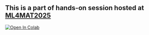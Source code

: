 ## This is a part of hands-on session hosted at [ML4MAT2025](https://aimat.iti.kit.edu/ml4mat2025.php)


[![Open In Colab](https://colab.research.google.com/assets/colab-badge.svg)](YOUR_COLAB_URL_HERE)
